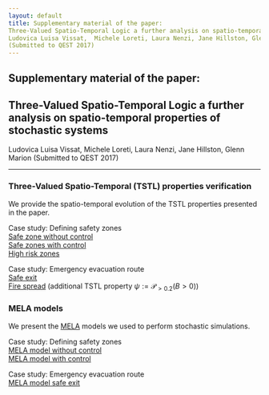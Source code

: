 ```yaml
---
layout: default
title: Supplementary material of the paper: 
Three-Valued Spatio-Temporal Logic a further analysis on spatio-temporal properties of stochastic systems
Ludovica Luisa Vissat,  Michele Loreti, Laura Nenzi, Jane Hillston, Glenn Marion
(Submitted to QEST 2017) 
---
```


## Supplementary material of the paper: <br />
## Three-Valued Spatio-Temporal Logic a further analysis on spatio-temporal properties of stochastic systems <br />
Ludovica Luisa Vissat,  Michele Loreti, Laura Nenzi, Jane Hillston, Glenn Marion (Submitted to QEST 2017) 

---
### Three-Valued Spatio-Temporal (TSTL) properties verification
We provide the spatio-temporal evolution of the TSTL properties presented in the paper. <br />

Case study: Defining safety zones<br />
[Safe zone without control](https://drive.google.com/open?id=0B6Jk3sy4LnqwVHBBajBoQ0JQZTQ) <br />
[Safe zones with control](https://drive.google.com/open?id=0B6Jk3sy4LnqwdmJxa2ExdWc1SE0) <br />
[High risk zones](https://drive.google.com/open?id=0B6Jk3sy4LnqwWmFJTzhESGdnNGs) <br />

Case study: Emergency evacuation route<br />
[Safe exit](https://drive.google.com/open?id=0B6Jk3sy4LnqwanFRMXU4bmVTTVE)<br />
[Fire spread](https://drive.google.com/open?id=0B6Jk3sy4LnqwMnppWEc2YjJaeEU) (additional TSTL property $\psi:=\mathcal{P}_{>0.2}(B>0)$)<br />

### MELA models
We present the [MELA](https://arxiv.org/abs/1610.08171) models we used to perform stochastic simulations.<br />

Case study: Defining safety zones <br />
[MELA model without control](https://ludovicalv.github.io/MELA1/)<br />
[MELA model with control](https://ludovicalv.github.io/MELA1C/)<br />

Case study: Emergency evacuation route<br />
[MELA model safe exit](https://ludovicalv.github.io/MELA2/)<br />





